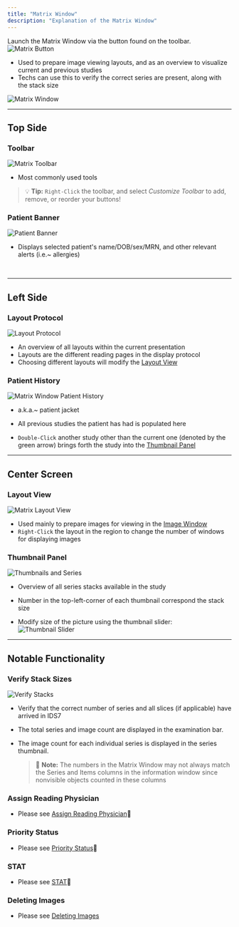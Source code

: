 ```yaml
---
title: "Matrix Window"
description: "Explanation of the Matrix Window"
---
```


Launch the Matrix Window via the button found on the toolbar. &emsp; ![Matrix Button](/basics/matrix-button-icon.png)
- Used to prepare image viewing layouts, and as an overview to visualize current and previous studies
- Techs can use this to verify the correct series are present, along with the stack size

![Matrix Window](/basics/matrix-window.png)

---

## Top Side

### Toolbar

![Matrix Toolbar](/basics/matrix-toolbar.png)

- Most commonly used tools

> 💡 **Tip:** `Right-Click` the toolbar, and select *Customize Toolbar* to add, remove, or reorder your buttons!

### Patient Banner

![Patient Banner](/basics/patientbanner.png)

- Displays selected patient's name/DOB/sex/MRN, and other relevant alerts (i.e.~ allergies)

<br />

---

## Left Side

### Layout Protocol

![Layout Protocol](/basics/matrix-layout-protocol.png)

- An overview of all layouts within the current presentation
- Layouts are the different reading pages in the display protocol
- Choosing different layouts will modify the [Layout View](#layout-view)

### Patient History

![Matrix Window Patient History](/basics/matrix-patient-jacket.png)

- a.k.a.~ patient jacket
- All previous studies the patient has had is populated here

- `Double-Click` another study other than the current one (denoted by the green arrow) brings forth the study into the [Thumbnail Panel](#thumbnail-panel)


---

## Center Screen

### Layout View

![Matrix Layout View](/basics/matrix-layout-view.png)

- Used mainly to prepare images for viewing in the [Image Window](/en/image-window)
- `Right-Click` the layout in the region to change the number of windows for displaying images

### Thumbnail Panel

![Thumbnails and Series](/basics/matrix-window-thumbnail.png)

- Overview of all series stacks available in the study
- Number in the top-left-corner of each thumbnail correspond the stack size

- Modify size of the picture using the thumbnail slider: &emsp; 
![Thumbnail Slider](/basics/thumbnail-sizing.png)

---

## Notable Functionality

### Verify Stack Sizes

![Verify Stacks](/basics/matrix-verify-stack.png)

- Verify that the correct number of series and all slices (if applicable) have arrived in IDS7
- The total series and image count are displayed in the examination bar.
- The image count for each individual series is displayed in the series thumbnail.

    > 📝 **Note:** The numbers in the Matrix Window may not always match the Series and Items columns in the information window since nonvisible objects counted in these columns

### Assign Reading Physician

- Please see [Assign Reading Physician](/en/assign-physician)🚧

### Priority Status

- Please see [Priority Status](/en/priority-status)🚧

### STAT

- Please see [STAT](/en/stat)🚧

### Deleting Images

- Please see [Deleting Images](/en/delete-images)